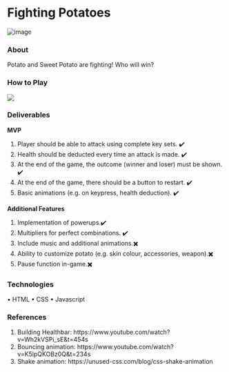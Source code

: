 # Fighting Potatoes

![image](https://github.com/R0TIPRATA/fightingpotatoes/assets/45678974/2df7355d-25d4-4c4e-b417-5f4ba753e344)

<h3>About</h3>
Potato and Sweet Potato are fighting! Who will win? 

<h3>How to Play</h3>
<img src= "https://i.ibb.co/k24V4VS/instructions.png"/>

<h3>Deliverables</h3>
<b>MVP</b>
<ol>
  <li>Player should be able to attack using complete key sets. ✔️ </li>
  <li>Health should be deducted every time an attack is made. ✔️</li>
  <li>At the end of the game, the outcome (winner and loser) must be shown. ✔️</li>
  <li>At the end of the game, there should be a button to restart. ✔️</li>
  <li>Basic animations (e.g. on keypress, health deduction). ✔️</li>
</ol>

<b>Additional Features</b>
<ol>
  <li>Implementation of powerups.✔️ </li>
  <li>Multipliers for perfect combinations. ✔️</li>
  <li>Include music and additional animations.✖️</li>
  <li>Ability to customize potato (e.g. skin colour, accessories, weapon).✖️</li>
  <li>Pause function in-game.✖️</li>
</ol>

<h3>Technologies</h3>
• HTML
• CSS
• Javascript

<!-- <h3>Challenges</h3>
<h4>Identifying P1 and P2 keypresses</h4>


<h4>Animation and logic for powerup</h4>


<h4>Document Structure</h4> -->


<h3>References</h3>
<ol>
  <li>Building Healthbar: https://www.youtube.com/watch?v=Wh2kVSPi_sE&t=454s </li>
  <li>Bouncing animation: https://www.youtube.com/watch?v=K5lpQKOBz0Q&t=234s</li>
  <li>Shake animation: https://unused-css.com/blog/css-shake-animation</li>
</ol>

